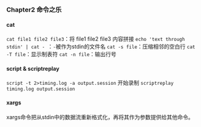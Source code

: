 ### Chapter2 命令之乐
#### cat
`cat file1 file2 file3`：将 file1 file2 file3 内容拼接
`echo 'text through stdin' | cat - `：`-`被作为stdin的文件名
`cat -s file`：压缩相邻的空白行
`cat -T file`：显示制表符
`cat -n file`：输出行号

#### script & scriptreplay
`script -t 2>timing.log -a output.session` 开始录制
`scriptreplay timing.log output.session`

#### xargs
xargs命令把从stdin中的数据流重新格式化，再将其作为参数提供给其他命令。



